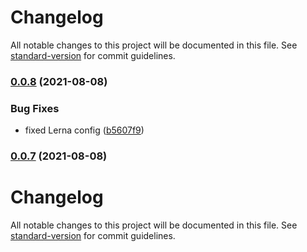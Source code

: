 # Changelog

All notable changes to this project will be documented in this file. See [standard-version](https://github.com/conventional-changelog/standard-version) for commit guidelines.

### [0.0.8](https://github.com/dvreed77/rapid-sketch/compare/v0.0.7...v0.0.8) (2021-08-08)


### Bug Fixes

* fixed Lerna config ([b5607f9](https://github.com/dvreed77/rapid-sketch/commit/b5607f9db519a1b99ecf88cc9138f18035608a6b))

### [0.0.7](https://github.com/dvreed77/rapid-sketch/compare/v0.0.6...v0.0.7) (2021-08-08)

# Changelog

All notable changes to this project will be documented in this file. See [standard-version](https://github.com/conventional-changelog/standard-version) for commit guidelines.
